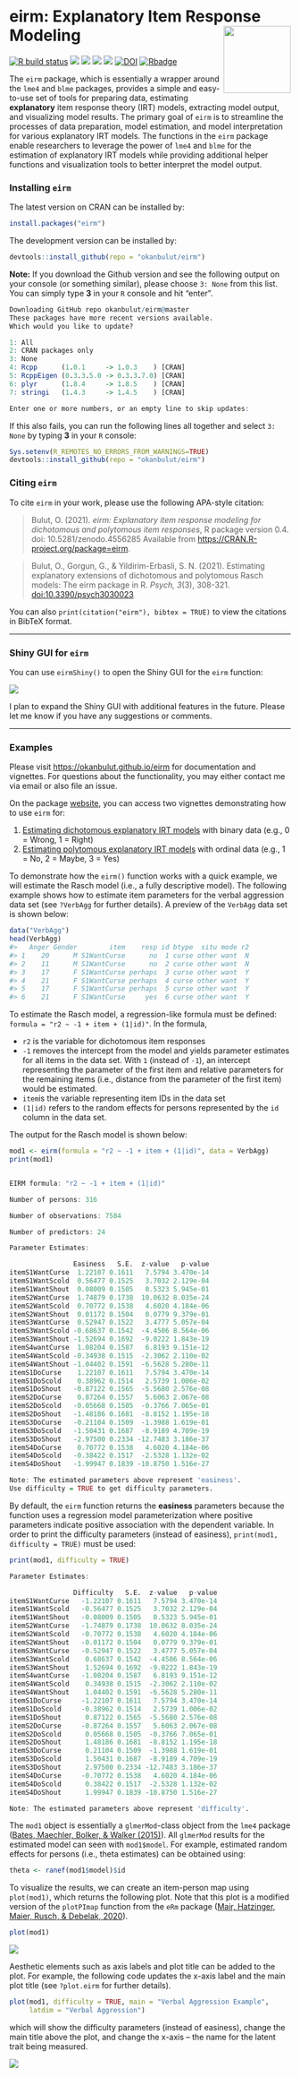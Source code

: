 
<!-- README.md is generated from README.Rmd. Please edit that file -->

# eirm: Explanatory Item Response Modeling <img src="man/figures/eirm_logo.png" align="right" width="120" />

[![R build
status](https://github.com/okanbulut/eirm/workflows/R-CMD-check/badge.svg)](https://github.com/okanbulut/eirm/actions)
[![](https://www.r-pkg.org/badges/version/eirm?color=orange)](https://cran.r-project.org/package=eirm)
[![](https://img.shields.io/badge/devel%20version-0.6-yellow.svg)](https://github.com/okanbulut/eirm)
[![](http://cranlogs.r-pkg.org/badges/grand-total/eirm?color=blue)](https://cran.r-project.org/package=eirm)
[![](http://cranlogs.r-pkg.org/badges/eirm)](https://cranlogs.r-pkg.org/)
[![DOI](https://zenodo.org/badge/DOI/10.5281/zenodo.4556285.svg)](https://doi.org/10.5281/zenodo.4556285)
[![Rbadge](https://img.shields.io/badge/Build%20with-♥%20and%20R-red)](https://github.com/okanbulut/eirm)

The `eirm` package, which is essentially a wrapper around the `lme4` and
`blme` packages, provides a simple and easy-to-use set of tools for
preparing data, estimating **explanatory** item response theory (IRT)
models, extracting model output, and visualizing model results. The
primary goal of `eirm` is to streamline the processes of data
preparation, model estimation, and model interpretation for various
explanatory IRT models. The functions in the `eirm` package enable
researchers to leverage the power of `lme4` and `blme` for the
estimation of explanatory IRT models while providing additional helper
functions and visualization tools to better interpret the model output.

### Installing `eirm`

The latest version on CRAN can be installed by:

``` r
install.packages("eirm")
```

The development version can be installed by:

``` r
devtools::install_github(repo = "okanbulut/eirm")
```

**Note:** If you download the Github version and see the following
output on your console (or something similar), please choose `3: None`
from this list. You can simply type **3** in your `R` console and hit
“enter”.

``` r
Downloading GitHub repo okanbulut/eirm@master
These packages have more recent versions available.
Which would you like to update?

1: All                                      
2: CRAN packages only                       
3: None                                     
4: Rcpp      (1.0.1     -> 1.0.3    ) [CRAN]
5: RcppEigen (0.3.3.5.0 -> 0.3.3.7.0) [CRAN]
6: plyr      (1.8.4     -> 1.8.5    ) [CRAN]
7: stringi   (1.4.3     -> 1.4.5    ) [CRAN]

Enter one or more numbers, or an empty line to skip updates:
```

If this also fails, you can run the following lines all together and
select `3: None` by typing **3** in your `R` console:

``` r
Sys.setenv(R_REMOTES_NO_ERRORS_FROM_WARNINGS=TRUE)
devtools::install_github(repo = "okanbulut/eirm")
```

### Citing `eirm`

To cite `eirm` in your work, please use the following APA-style
citation:

> Bulut, O. (2021). *eirm: Explanatory item response modeling for
> dichotomous and polytomous item responses*, R package version 0.4.
> doi: 10.5281/zenodo.4556285 Available from
> <https://CRAN.R-project.org/package=eirm>.

> Bulut, O., Gorgun, G., & Yildirim-Erbasli, S. N. (2021). Estimating
> explanatory extensions of dichotomous and polytomous Rasch models: The
> eirm package in R. *Psych, 3*(3), 308-321. <doi:10.3390/psych3030023>

You can also `print(citation("eirm"), bibtex = TRUE)` to view the
citations in BibTeX format.

------------------------------------------------------------------------

### Shiny GUI for `eirm`

You can use `eirmShiny()` to open the Shiny GUI for the `eirm` function:

![](man/figures/eirmGIF.gif)

I plan to expand the Shiny GUI with additional features in the future.
Please let me know if you have any suggestions or comments.

------------------------------------------------------------------------

### Examples

Please visit <https://okanbulut.github.io/eirm> for documentation and
vignettes. For questions about the functionality, you may either contact
me via email or also file an issue.

On the package [website](https://okanbulut.github.io/eirm), you can
access two vignettes demonstrating how to use `eirm` for:

1.  [Estimating dichotomous explanatory IRT
    models](https://okanbulut.github.io/eirm/articles/dich_vignette.html)
    with binary data (e.g., 0 = Wrong, 1 = Right)
2.  [Estimating polytomous explanatory IRT
    models](https://okanbulut.github.io/eirm/articles/poly_vignette.html)
    with ordinal data (e.g., 1 = No, 2 = Maybe, 3 = Yes)

To demonstrate how the `eirm()` function works with a quick example, we
will estimate the Rasch model (i.e., a fully descriptive model). The
following example shows how to estimate item parameters for the verbal
aggression data set (see `?VerbAgg` for further details). A preview of
the `VerbAgg` data set is shown below:

``` r
data("VerbAgg")
head(VerbAgg)
#>   Anger Gender        item    resp id btype  situ mode r2
#> 1    20      M S1WantCurse      no  1 curse other want  N
#> 2    11      M S1WantCurse      no  2 curse other want  N
#> 3    17      F S1WantCurse perhaps  3 curse other want  Y
#> 4    21      F S1WantCurse perhaps  4 curse other want  Y
#> 5    17      F S1WantCurse perhaps  5 curse other want  Y
#> 6    21      F S1WantCurse     yes  6 curse other want  Y
```

To estimate the Rasch model, a regression-like formula must be defined:
`formula = "r2 ~ -1 + item + (1|id)"`. In the formula,

-   `r2` is the variable for dichotomous item responses
-   `-1` removes the intercept from the model and yields parameter
    estimates for all items in the data set. With `1` (instead of `-1`),
    an intercept representing the parameter of the first item and
    relative parameters for the remaining items (i.e., distance from the
    parameter of the first item) would be estimated.
-   `item`is the variable representing item IDs in the data set
-   `(1|id)` refers to the random effects for persons represented by the
    `id` column in the data set.

The output for the Rasch model is shown below:

``` r
mod1 <- eirm(formula = "r2 ~ -1 + item + (1|id)", data = VerbAgg)
print(mod1)


EIRM formula: "r2 ~ -1 + item + (1|id)" 

Number of persons: 316 

Number of observations: 7584 

Number of predictors: 24 

Parameter Estimates:

                Easiness   S.E.  z-value   p-value
itemS1WantCurse  1.22107 0.1611   7.5794 3.470e-14
itemS1WantScold  0.56477 0.1525   3.7032 2.129e-04
itemS1WantShout  0.08009 0.1505   0.5323 5.945e-01
itemS2WantCurse  1.74879 0.1738  10.0632 8.035e-24
itemS2WantScold  0.70772 0.1538   4.6020 4.184e-06
itemS2WantShout  0.01172 0.1504   0.0779 9.379e-01
itemS3WantCurse  0.52947 0.1522   3.4777 5.057e-04
itemS3WantScold -0.68637 0.1542  -4.4506 8.564e-06
itemS3WantShout -1.52694 0.1692  -9.0222 1.843e-19
itemS4wantCurse  1.08204 0.1587   6.8193 9.151e-12
itemS4WantScold -0.34938 0.1515  -2.3062 2.110e-02
itemS4WantShout -1.04402 0.1591  -6.5628 5.280e-11
itemS1DoCurse    1.22107 0.1611   7.5794 3.470e-14
itemS1DoScold    0.38962 0.1514   2.5739 1.006e-02
itemS1DoShout   -0.87122 0.1565  -5.5680 2.576e-08
itemS2DoCurse    0.87264 0.1557   5.6063 2.067e-08
itemS2DoScold   -0.05668 0.1505  -0.3766 7.065e-01
itemS2DoShout   -1.48186 0.1681  -8.8152 1.195e-18
itemS3DoCurse   -0.21104 0.1509  -1.3988 1.619e-01
itemS3DoScold   -1.50431 0.1687  -8.9189 4.709e-19
itemS3DoShout   -2.97500 0.2334 -12.7483 3.186e-37
itemS4DoCurse    0.70772 0.1538   4.6020 4.184e-06
itemS4DoScold   -0.38422 0.1517  -2.5328 1.132e-02
itemS4DoShout   -1.99947 0.1839 -10.8750 1.516e-27

Note: The estimated parameters above represent 'easiness'.
Use difficulty = TRUE to get difficulty parameters.
```

By default, the `eirm` function returns the **easiness** parameters
because the function uses a regression model parameterization where
positive parameters indicate positive association with the dependent
variable. In order to print the difficulty parameters (instead of
easiness), `print(mod1, difficulty = TRUE)` must be used:

``` r
print(mod1, difficulty = TRUE)

Parameter Estimates:

                Difficulty   S.E.  z-value   p-value
itemS1WantCurse   -1.22107 0.1611   7.5794 3.470e-14
itemS1WantScold   -0.56477 0.1525   3.7032 2.129e-04
itemS1WantShout   -0.08009 0.1505   0.5323 5.945e-01
itemS2WantCurse   -1.74879 0.1738  10.0632 8.035e-24
itemS2WantScold   -0.70772 0.1538   4.6020 4.184e-06
itemS2WantShout   -0.01172 0.1504   0.0779 9.379e-01
itemS3WantCurse   -0.52947 0.1522   3.4777 5.057e-04
itemS3WantScold    0.68637 0.1542  -4.4506 8.564e-06
itemS3WantShout    1.52694 0.1692  -9.0222 1.843e-19
itemS4wantCurse   -1.08204 0.1587   6.8193 9.151e-12
itemS4WantScold    0.34938 0.1515  -2.3062 2.110e-02
itemS4WantShout    1.04402 0.1591  -6.5628 5.280e-11
itemS1DoCurse     -1.22107 0.1611   7.5794 3.470e-14
itemS1DoScold     -0.38962 0.1514   2.5739 1.006e-02
itemS1DoShout      0.87122 0.1565  -5.5680 2.576e-08
itemS2DoCurse     -0.87264 0.1557   5.6063 2.067e-08
itemS2DoScold      0.05668 0.1505  -0.3766 7.065e-01
itemS2DoShout      1.48186 0.1681  -8.8152 1.195e-18
itemS3DoCurse      0.21104 0.1509  -1.3988 1.619e-01
itemS3DoScold      1.50431 0.1687  -8.9189 4.709e-19
itemS3DoShout      2.97500 0.2334 -12.7483 3.186e-37
itemS4DoCurse     -0.70772 0.1538   4.6020 4.184e-06
itemS4DoScold      0.38422 0.1517  -2.5328 1.132e-02
itemS4DoShout      1.99947 0.1839 -10.8750 1.516e-27

Note: The estimated parameters above represent 'difficulty'.
```

The `mod1` object is essentially a `glmerMod`-class object from the
`lme4` package ([Bates, Maechler, Bolker, & Walker
(2015)](https://www.jstatsoft.org/article/view/v067i01)). All `glmerMod`
results for the estimated model can seen with `mod1$model`. For example,
estimated random effects for persons (i.e., theta estimates) can be
obtained using:

``` r
theta <- ranef(mod1$model)$id
```

To visualize the results, we can create an item-person map using
`plot(mod1)`, which returns the following plot. Note that this plot is a
modified version of the `plotPImap` function from the `eRm` package
([Mair, Hatzinger, Maier, Rusch, & Debelak,
2020](https://cran.r-project.org/web/packages/eRm/index.html)).

``` r
plot(mod1)
```

![](man/figures/itempersonmap-rasch1.png)

Aesthetic elements such as axis labels and plot title can be added to
the plot. For example, the following code updates the x-axis label and
the main plot title (see `?plot.eirm` for further details).

``` r
plot(mod1, difficulty = TRUE, main = "Verbal Aggression Example", 
     latdim = "Verbal Aggression")
```

which will show the difficulty parameters (instead of easiness), change
the main title above the plot, and change the x-axis – the name for the
latent trait being measured.

![](man/figures/itempersonmap-rasch2.png)
